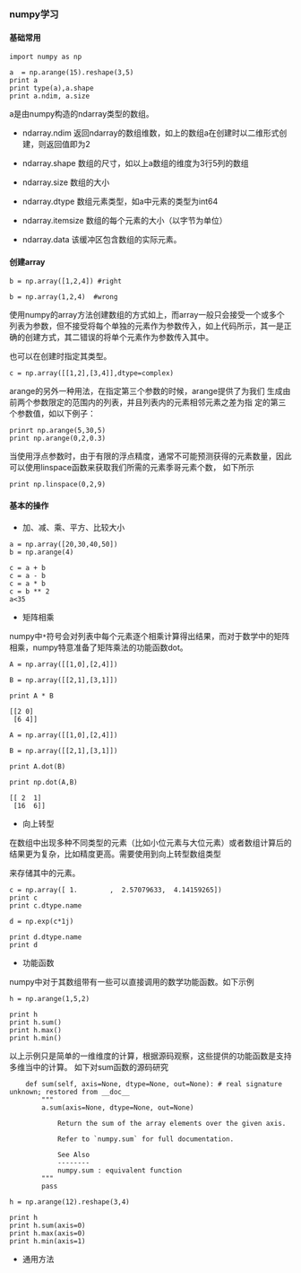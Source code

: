 ### numpy学习

#### 基础常用

```
import numpy as np

a  = np.arange(15).reshape(3,5)
print a
print type(a),a.shape
print a.ndim, a.size

```
a是由numpy构造的ndarray类型的数组。

* ndarray.ndim 返回ndarray的数组维数，如上的数组a在创建时以二维形式创建，则返回值即为2

* ndarray.shape 数组的尺寸，如以上a数组的维度为3行5列的数组

* ndarray.size 数组的大小

* ndarray.dtype 数组元素类型，如a中元素的类型为int64

* ndarray.itemsize 数组的每个元素的大小（以字节为单位）

* ndarray.data  该缓冲区包含数组的实际元素。

#### 创建array

```
b = np.array([1,2,4]) #right

b = np.array(1,2,4)  #wrong

```
使用numpy的array方法创建数组的方式如上，而array一般只会接受一个或多个
列表为参数，但不接受将每个单独的元素作为参数传入，如上代码所示，其一是正确的创建方式，其二错误的将单个元素作为参数传入其中。

也可以在创建时指定其类型。

```
c = np.array([[1,2],[3,4]],dtype=complex)

```
arange的另外一种用法，在指定第三个参数的时候，arange提供了为我们
生成由前两个参数限定的范围内的列表，并且列表内的元素相邻元素之差为指
定的第三个参数值，如以下例子：

```
prinrt np.arange(5,30,5)
print np.arange(0,2,0.3)

```
当使用浮点参数时，由于有限的浮点精度，通常不可能预测获得的元素数量，因此可以使用linspace函数来获取我们所需的元素季哥元素个数，
如下所示

```
print np.linspace(0,2,9)

```
#### 基本的操作

* 加、减、乘、平方、比较大小

```
a = np.array([20,30,40,50])
b = np.arange(4)

c = a + b
c = a - b
c = a * b
c = b ** 2
a<35

```

* 矩阵相乘

numpy中`*`符号会对列表中每个元素逐个相乘计算得出结果，而对于数学中的矩阵相乘，numpy特意准备了矩阵乘法的功能函数dot。

```
A = np.array([[1,0],[2,4]])

B = np.array([[2,1],[3,1]])

print A * B

[[2 0]
 [6 4]]

```

```
A = np.array([[1,0],[2,4]])

B = np.array([[2,1],[3,1]])

print A.dot(B)

print np.dot(A,B)

[[ 2  1]
 [16  6]]

```

* 向上转型

在数组中出现多种不同类型的元素（比如小位元素与大位元素）或者数组计算后的结果更为复杂，比如精度更高。需要使用到向上转型数组类型

来存储其中的元素。

```
c = np.array([ 1.        ,  2.57079633,  4.14159265])
print c
print c.dtype.name

d = np.exp(c*1j)

print d.dtype.name
print d

```

* 功能函数

numpy中对于其数组带有一些可以直接调用的数学功能函数。如下示例

```
h = np.arange(1,5,2)

print h
print h.sum()
print h.max()
print h.min()

```
以上示例只是简单的一维维度的计算，根据源码观察，这些提供的功能函数是支持多维当中的计算。
如下对sum函数的源码研究

```
    def sum(self, axis=None, dtype=None, out=None): # real signature unknown; restored from __doc__
        """
        a.sum(axis=None, dtype=None, out=None)

            Return the sum of the array elements over the given axis.

            Refer to `numpy.sum` for full documentation.

            See Also
            --------
            numpy.sum : equivalent function
        """
        pass
```

```
h = np.arange(12).reshape(3,4)

print h
print h.sum(axis=0)
print h.max(axis=0)
print h.min(axis=1)

```

* 通用方法














